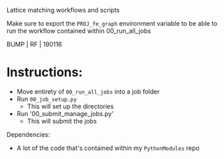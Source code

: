 Lattice matching workflows and scripts

Make sure to export the `PROJ_fe_graph` environment variable to be able to run
the workflow contained within 00_run_all_jobs

BUMP | RF | 190116

# Instructions:
* Move entirety of `00_run_all_jobs` into a job folder
* Run `00_job_setup.py`
  * This will set up the directories
* Run '00_submit_manage_jobs.py'
  * This will submit the jobs

Dependencies:
* A lot of the code that's contained within my `PythonModules` repo
